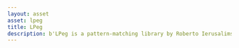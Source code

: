 ```yaml
---
layout: asset
asset: lpeg
title: LPeg
description: b'LPeg is a pattern-matching library by Roberto Ierusalimschy based on Parsing Expression Grammars (PEGs).'
---
```

